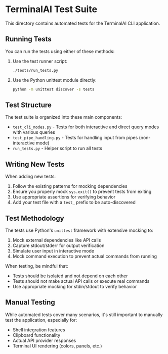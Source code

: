 # TerminalAI Test Suite

This directory contains automated tests for the TerminalAI CLI application.

## Running Tests

You can run the tests using either of these methods:

1. Use the test runner script:
   ```bash
   ./tests/run_tests.py
   ```

2. Use the Python unittest module directly:
   ```bash
   python -m unittest discover -s tests
   ```

## Test Structure

The test suite is organized into these main components:

- `test_cli_modes.py` - Tests for both interactive and direct query modes with various queries
- `test_pipe_handling.py` - Tests for handling input from pipes (non-interactive mode)
- `run_tests.py` - Helper script to run all tests

## Writing New Tests

When adding new tests:

1. Follow the existing patterns for mocking dependencies
2. Ensure you properly mock `sys.exit()` to prevent tests from exiting
3. Use appropriate assertions for verifying behavior
4. Add your test file with a `test_` prefix to be auto-discovered

## Test Methodology

The tests use Python's `unittest` framework with extensive mocking to:

1. Mock external dependencies like API calls
2. Capture stdout/stderr for output verification
3. Simulate user input in interactive mode
4. Mock command execution to prevent actual commands from running

When testing, be mindful that:
- Tests should be isolated and not depend on each other
- Tests should not make actual API calls or execute real commands
- Use appropriate mocking for stdin/stdout to verify behavior

## Manual Testing

While automated tests cover many scenarios, it's still important to manually test the
application, especially for:

- Shell integration features
- Clipboard functionality
- Actual API provider responses
- Terminal UI rendering (colors, panels, etc.)
